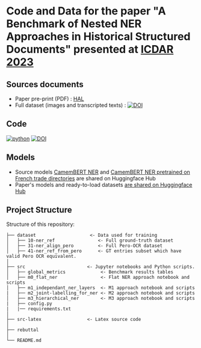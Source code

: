 # Code and Data for the paper "A Benchmark of Nested NER Approaches in Historical Structured Documents" presented at [ICDAR 2023](https://icdar2023.org/)

## Sources documents
* Paper pre-print (PDF) : [HAL](https://hal.science/hal-03994759)
* Full dataset (images and transcripted texts) : [![DOI](https://zenodo.org/badge/DOI/10.5281/zenodo.7864175.svg)](https://doi.org/10.5281/zenodo.7864175)

## Code
[![python](https://img.shields.io/badge/-Python_3.9_%7C_3.10_%7C_3.11-blue?logo=python&logoColor=white)](https://github.com/pre-commit/pre-commit)
[![DOI](https://zenodo.org/badge/632562117.svg)](https://zenodo.org/badge/latestdoi/632562117)

## Models
* Source models [CamemBERT NER](https://huggingface.co/Jean-Baptiste/camembert-ner) and [CamemBERT NER pretrained on French trade directories](https://huggingface.co/HueyNemud/das22-10-camembert_pretrained) are shared on Huggingface Hub
* Paper's models and ready-to-load datasets [are shared on Huggingface Hub](https://huggingface.co/nlpso)

## Project Structure

Structure of this repository:

```
├── dataset                    <- Data used for training
│   ├── 10-ner_ref                <- Full ground-truth dataset
│   ├── 31-ner_align_pero         <- Full Pero-OCR dataset
│   ├── 41-ner_ref_from_pero      <- GT entries subset which have valid Pero OCR equivalent.
│
├── src                       <- Jupyter notebooks and Python scripts.
│   ├── global_metrics             <- Benchmark results tables
│   ├── m0_flat_ner                <- Flat NER approach notebook and scripts
│   ├── m1_independant_ner_layers  <- M1 approach notebook and scripts
|   ├── m2_joint-labelling_for_ner <- M2 approach notebook and scripts
│   ├── m3_hierarchical_ner        <- M3 approach notebook and scripts
|   ├── config.py
|   |── requirements.txt  
│                                      
├── src-latex                 <- Latex source code
│
├── rebuttal
│
└── README.md
```
